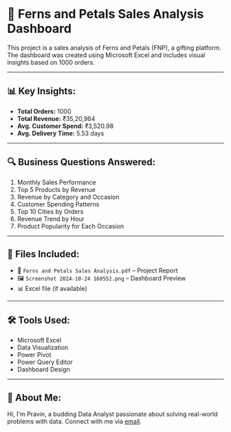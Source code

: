# 🌸 Ferns and Petals Sales Analysis Dashboard

This project is a sales analysis of Ferns and Petals (FNP), a gifting platform. The dashboard was created using Microsoft Excel and includes visual insights based on 1000 orders.

---

## 📊 Key Insights:

- **Total Orders:** 1000
- **Total Revenue:** ₹35,20,984
- **Avg. Customer Spend:** ₹3,520.98
- **Avg. Delivery Time:** 5.53 days

---

## 🔍 Business Questions Answered:

1. Monthly Sales Performance
2. Top 5 Products by Revenue
3. Revenue by Category and Occasion
4. Customer Spending Patterns
5. Top 10 Cities by Orders
6. Revenue Trend by Hour
7. Product Popularity for Each Occasion

---

## 📁 Files Included:

- 📄 `Ferns and Petals Sales Analysis.pdf` – Project Report
- 🖼️ `Screenshot 2024-10-24 160552.png` – Dashboard Preview
- 📊 Excel file (if available)

---

## 🛠 Tools Used:
- Microsoft Excel
- Data Visualization
- Power Pivot
- Power Query Editor
- Dashboard Design

---

## 📌 About Me:
Hi, I'm Pravin, a budding Data Analyst passionate about solving real-world problems with data. Connect with me via [email](mailto:pravindparadkar2003@gmail.com).

